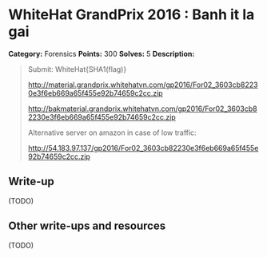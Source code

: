 # WhiteHat GrandPrix 2016 : Banh it la gai

**Category:** Forensics
**Points:** 300
**Solves:** 5
**Description:**

> Submit: WhiteHat{SHA1(flag)}
> 
> http://material.grandprix.whitehatvn.com/gp2016/For02_3603cb82230e3f6eb669a65f455e92b74659c2cc.zip
> 
> http://bakmaterial.grandprix.whitehatvn.com/gp2016/For02_3603cb82230e3f6eb669a65f455e92b74659c2cc.zip
> 
> Alternative server on amazon in case of low traffic:
> 
> http://54.183.97.137/gp2016/For02_3603cb82230e3f6eb669a65f455e92b74659c2cc.zip

## Write-up

(TODO)

## Other write-ups and resources

(TODO)
